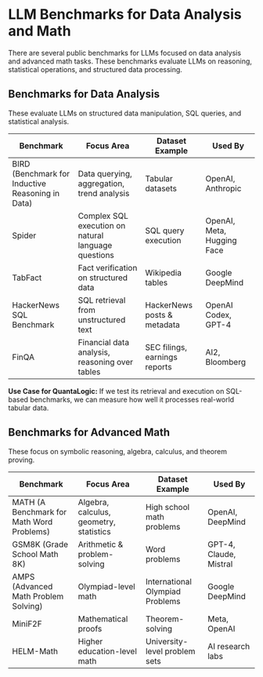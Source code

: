 # LLM Benchmarks for Data Analysis and Math

There are several public benchmarks for LLMs focused on data analysis and advanced math tasks. These benchmarks evaluate LLMs on reasoning, statistical operations, and structured data processing.

## Benchmarks for Data Analysis

These evaluate LLMs on structured data manipulation, SQL queries, and statistical analysis.

| Benchmark | Focus Area | Dataset Example | Used By |
|-----------|------------|-----------------|---------|
| BIRD (Benchmark for Inductive Reasoning in Data) | Data querying, aggregation, trend analysis | Tabular datasets | OpenAI, Anthropic |
| Spider | Complex SQL execution on natural language questions | SQL query execution | OpenAI, Meta, Hugging Face |
| TabFact | Fact verification on structured data | Wikipedia tables | Google DeepMind |
| HackerNews SQL Benchmark | SQL retrieval from unstructured text | HackerNews posts & metadata | OpenAI Codex, GPT-4 |
| FinQA | Financial data analysis, reasoning over tables | SEC filings, earnings reports | AI2, Bloomberg |

**Use Case for QuantaLogic:** If we test its retrieval and execution on SQL-based benchmarks, we can measure how well it processes real-world tabular data.

## Benchmarks for Advanced Math

These focus on symbolic reasoning, algebra, calculus, and theorem proving.

| Benchmark | Focus Area | Dataset Example | Used By |
|-----------|------------|-----------------|---------|
| MATH (A Benchmark for Math Word Problems) | Algebra, calculus, geometry, statistics | High school math problems | OpenAI, DeepMind |
| GSM8K (Grade School Math 8K) | Arithmetic & problem-solving | Word problems | GPT-4, Claude, Mistral |
| AMPS (Advanced Math Problem Solving) | Olympiad-level math | International Olympiad Problems | Google DeepMind |
| MiniF2F | Mathematical proofs | Theorem-solving | Meta, OpenAI |
| HELM-Math | Higher education-level math | University-level problem sets | AI research labs |
